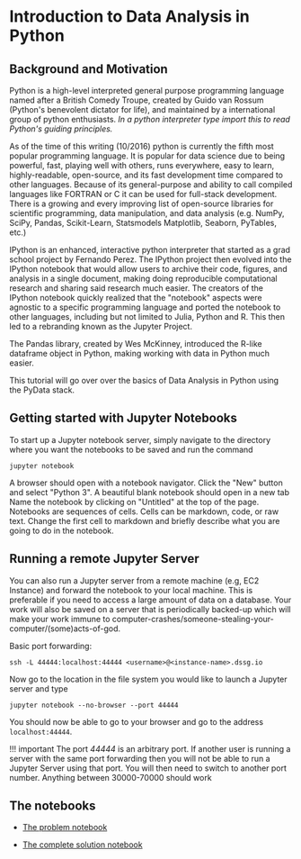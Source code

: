# Introduction to Data Analysis in Python

## Background and Motivation

Python is a high-level interpreted general purpose programming language named after
a British Comedy Troupe, created by Guido van Rossum (Python's benevolent dictator
for life), and maintained by a international group of python enthusiasts. *In a python
interpreter type import this to read Python's guiding principles.*

As of the time of this writing (10/2016) python is currently the fifth most popular
programming language. It is popular for data science due to being powerful, fast,
playing well with others, runs everywhere, easy to learn, highly-readable, open-source,
and its fast development time compared to other languages. Because of its general-purpose
and ability to call compiled languages like FORTRAN or C it can be used for full-stack development.
There is a growing and every improving list of open-source libraries for scientific programming,
data manipulation, and data analysis (e.g. NumPy, SciPy, Pandas, Scikit-Learn, Statsmodels
Matplotlib, Seaborn, PyTables, etc.)

IPython is an enhanced, interactive python interpreter that started as a grad school project
by Fernando Perez. The IPython project then evolved into the IPython notebook that would allow
users to archive their code, figures, and analysis in a single document, making doing reproducible
computational research and sharing said research much easier. The creators of the IPython notebook
quickly realized that the "notebook" aspects were agnostic to a specific programming language and
ported the notebook to other languages, including but not limited to Julia, Python and R. This then led
to a rebranding known as the Jupyter Project.


The Pandas library, created by Wes McKinney, introduced the R-like dataframe object in Python, making
working with data in Python much easier.

This tutorial will go over over the basics of Data Analysis in Python using the PyData stack.


## Getting started with Jupyter Notebooks

To start up a Jupyter notebook server, simply navigate to the directory where you want the
notebooks to be saved and run the command
```
jupyter notebook
```
A browser should open with a notebook navigator. Click the "New" button and select "Python 3".
A beautiful blank notebook should open in a new tab
Name the notebook by clicking on "Untitled" at the top of the page.
Notebooks are sequences of cells. Cells can be markdown, code, or raw text.
Change the first cell to markdown and briefly describe what you are going to do in the notebook.

## Running a remote Jupyter Server

You can also run a Jupyter server from a remote machine (e.g, EC2 Instance) and forward the
notebook to your local machine. This is preferable if you need to access a large amount of data
on a database. Your work will also be saved on a server that is periodically backed-up which will
make your work immune to computer-crashes/someone-stealing-your-computer/(some)acts-of-god.

Basic port forwarding:
```
ssh -L 44444:localhost:44444 <username>@<instance-name>.dssg.io
```
Now go to the location in the file system you would like to launch a Jupyter server and type

```
jupyter notebook --no-browser --port 44444
```

You should now be able to go to your browser and go to the address `localhost:44444`.

!!! important
    The port *44444* is an arbitrary port. If another user is running a server with
    the same port forwarding then you will not be able to run a Jupyter Server using that port.
    You will then need to switch to another port number. Anything between 30000-70000 should work

## The notebooks

- [The problem
  notebook](https://github.com/dssg/hitchhikers-guide/blob/master/sources/curriculum/2_data_exploration_and_analysis/data-exploration-in-python/Getting_Started_Working_with_Data_In_Python.ipynb)

- [The complete solution
  notebook](https://github.com/dssg/hitchhikers-guide/blob/master/sources/curriculum/2_data_exploration_and_analysis/data-exploration-in-python/Getting_Started_Working_with_Data_In_Python_Complete.ipynb)
